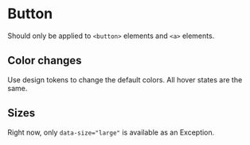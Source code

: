 # Button

Should only be applied to `<button>` elements and `<a>` elements.

## Color changes

Use design tokens to change the default colors. All hover states are the same.

## Sizes

Right now, only `data-size="large"` is available as an Exception.
